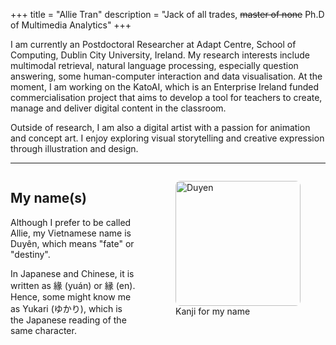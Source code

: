 +++
title = "Allie Tran"
description = "Jack of all trades, ~~master of none~~ Ph.D of Multimedia Analytics"
+++

I am currently an Postdoctoral Researcher at Adapt Centre, School of Computing, Dublin City University, Ireland. My research interests include multimodal retrieval, natural language processing, especially question answering, some human-computer interaction and data visualisation. At the moment, I am working on the KatoAI, which is an Enterprise Ireland funded commercialisation project that aims to develop a tool for teachers to create, manage and deliver digital content in the classroom.

Outside of research, I am also a digital artist with a passion for animation and concept art. I enjoy exploring visual storytelling and creative expression through illustration and design.


---

<div class="columns">
<div class="column is-two-thirds">
<h2>My name(s)</h2>
<p>
Although I prefer to be called Allie, my Vietnamese name is Duyên, which means "fate" or "destiny".
</p>
<p>
    In Japanese and Chinese, it is written as 緣 (yuán) or 縁 (en). Hence, some might know me as Yukari (ゆかり), which is the Japanese reading of the same character.
</p>
</div>
<figure class="column is-third">
  <img src="/images/duyen.jpg" alt="Duyen" width="200" class="image" style="border-radius: 8px;">
  <figcaption>Kanji for my name</figcaption>
</figure>

</div>
